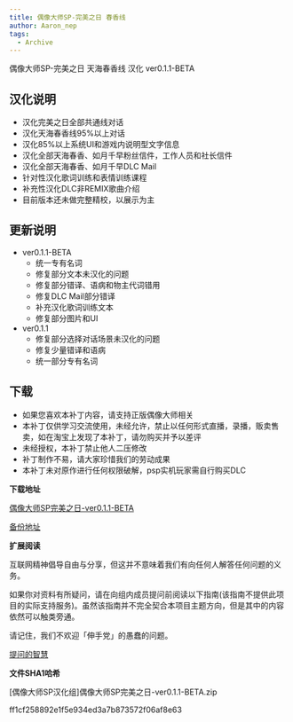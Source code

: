 ```yaml
---
title: 偶像大师SP-完美之日 春香线
author: Aaron_nep
tags:
  - Archive
---
```


偶像大师SP-完美之日 天海春香线 汉化 ver0.1.1-BETA 

## 汉化说明

- 汉化完美之日全部共通线对话
- 汉化天海春香线95%以上对话
- 汉化85%以上系统UI和游戏内说明型文字信息
- 汉化全部天海春香、如月千早粉丝信件，工作人员和社长信件
- 汉化全部天海春香、如月千早DLC Mail
- 针对性汉化歌词训练和表情训练课程
- 补充性汉化DLC非REMIX歌曲介绍
- 目前版本还未做完整精校，以展示为主

## 更新说明

- ver0.1.1-BETA
  - 统一专有名词
  - 修复部分文本未汉化的问题
  - 修复部分错译、语病和物主代词错用
  - 修复DLC Mail部分错译
  - 补充汉化歌词训练文本
  - 修复部分图片和UI
- ver0.1.1
  - 修复部分选择对话场景未汉化的问题
  - 修复少量错译和语病
  - 统一部分专有名词

## 下载

-  如果您喜欢本补丁内容，请支持正版偶像大师相关
- 本补丁仅供学习交流使用，未经允许，禁止以任何形式直播，录播，贩卖售卖，如在淘宝上发现了本补丁，请勿购买并予以差评
- 未经授权，本补丁禁止他人二压修改
- 补丁制作不易，请大家珍惜我们的劳动成果
- 本补丁未对原作进行任何权限破解，psp实机玩家需自行购买DLC

**下载地址**

[偶像大师SP完美之日-ver0.1.1-BETA](https://mega.nz/folder/6o1kDTSA#VI7UdH_4x3jcUSkAvj19SQ)

[备份地址](https://onedrive.live.com/embed?resid=A0979A2B3CBCD633%21132&authkey=!AMMDZ8Vks-ticb4)

**扩展阅读**

互联网精神倡导自由与分享，但这并不意味着我们有向任何人解答任何问题的义务。

如果你对资料有所疑问，请在向组内成员提问前阅读以下指南(该指南不提供此项目的实际支持服务)。虽然该指南并不完全契合本项目主题方向，但是其中的内容依然可以触类旁通。

请记住，我们不欢迎「伸手党」的愚蠢的问题。

[提问的智慧](https://github.com/ryanhanwu/How-To-Ask-Questions-The-Smart-Way/blob/main/README-zh_CN.md)

**文件SHA1哈希**

[偶像大师SP汉化组]偶像大师SP完美之日-ver0.1.1-BETA.zip

ff1cf258892e1f5e934ed3a7b873572f06af8e63

